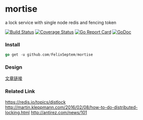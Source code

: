 # mortise
a lock service with single node redis and fencing token

[![Build Status](https://www.travis-ci.org/FelixSeptem/mortise.svg?branch=master)](https://www.travis-ci.org/FelixSeptem/mortise)
[![Coverage Status](https://coveralls.io/repos/github/FelixSeptem/mortise/badge.svg?branch=master)](https://coveralls.io/github/FelixSeptem/mortise?branch=master)
[![Go Report Card](https://goreportcard.com/badge/github.com/FelixSeptem/mortise)](https://goreportcard.com/report/github.com/FelixSeptem/mortise)
[![GoDoc](http://godoc.org/github.com/FelixSeptem/mortise?status.svg)](http://godoc.org/github.com/FelixSeptem/mortise)

### Install
```go
go get -u github.com/FelixSeptem/mortise
```

### Design
[文章链接](https://www.jianshu.com/p/73512e7730fd)

### Related Link
https://redis.io/topics/distlock
http://martin.kleppmann.com/2016/02/08/how-to-do-distributed-locking.html
http://antirez.com/news/101